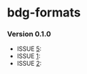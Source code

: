 # bdg-formats #

### Version 0.1.0 ###
* ISSUE [5](https://github.com/bigdatagenomics/bdg-formats/pull/5): 
* ISSUE [1](https://github.com/bigdatagenomics/bdg-formats/pull/1): 
* ISSUE [2](https://github.com/bigdatagenomics/bdg-formats/pull/2): 
